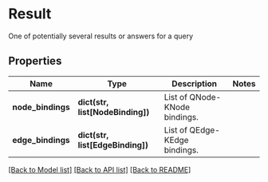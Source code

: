 # Result

One of potentially several results or answers for a query
## Properties
Name | Type | Description | Notes
------------ | ------------- | ------------- | -------------
**node_bindings** | **dict(str, list[NodeBinding])** | List of QNode-KNode bindings. | 
**edge_bindings** | **dict(str, list[EdgeBinding])** | List of QEdge-KEdge bindings. | 

[[Back to Model list]](../README.md#documentation-for-models) [[Back to API list]](../README.md#documentation-for-api-endpoints) [[Back to README]](../README.md)


